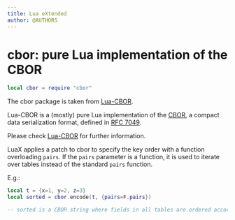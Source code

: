 ```yaml
---
title: Lua eXtended
author: @AUTHORS
---
```


# cbor: pure Lua implementation of the CBOR

```lua
local cbor = require "cbor"
```

The cbor package is taken from
[Lua-CBOR](https://www.zash.se/lua-cbor.html).

Lua-CBOR is a (mostly) pure Lua implementation of the [CBOR](http://cbor.io/),
a compact data serialization format, defined in [RFC 7049](https://datatracker.ietf.org/doc/html/rfc7049).

Please check [Lua-CBOR](https://www.zash.se/lua-cbor.html) for further
information.

LuaX applies a patch to cbor to specify the key order with a function overloading `pairs`.
If the `pairs` parameter is a function, it is used to iterate over tables instead of the standard `pairs` function.

E.g.:

``` lua
local t = {x=1, y=2, z=3}
local sorted = cbor.encode(t, {pairs=F.pairs})

-- sorted is a CBOR string where fields in all tables are ordered according to F.pairs
```
